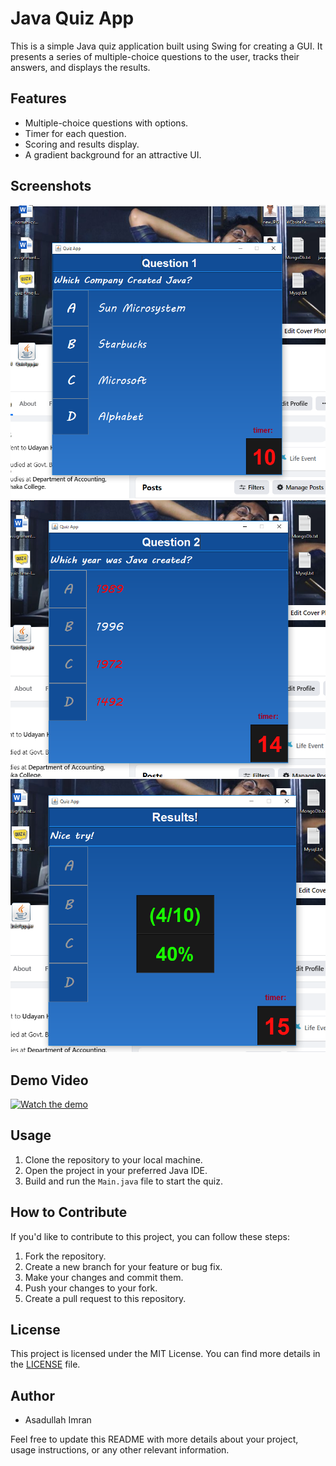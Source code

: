 # Java Quiz App

This is a simple Java quiz application built using Swing for creating a GUI. It presents a series of multiple-choice questions to the user, tracks their answers, and displays the results.

## Features

- Multiple-choice questions with options.
- Timer for each question.
- Scoring and results display.
- A gradient background for an attractive UI.

## Screenshots

![Screenshot 1](src/assets/pic1.png)
![Screenshot 2](src/assets/pic2.png)
![Screenshot 3](src/assets/pic3.png)

## Demo Video

[![Watch the demo](https://img.youtube.com/vi/YourVideoID/0.jpg)](https://www.youtube.com/watch?v=r9xwgTGOg7U)

## Usage

1. Clone the repository to your local machine.
2. Open the project in your preferred Java IDE.
3. Build and run the `Main.java` file to start the quiz.

## How to Contribute

If you'd like to contribute to this project, you can follow these steps:

1. Fork the repository.
2. Create a new branch for your feature or bug fix.
3. Make your changes and commit them.
4. Push your changes to your fork.
5. Create a pull request to this repository.

## License

This project is licensed under the MIT License. You can find more details in the [LICENSE](LICENSE) file.

## Author

- Asadullah Imran

Feel free to update this README with more details about your project, usage instructions, or any other relevant information.
